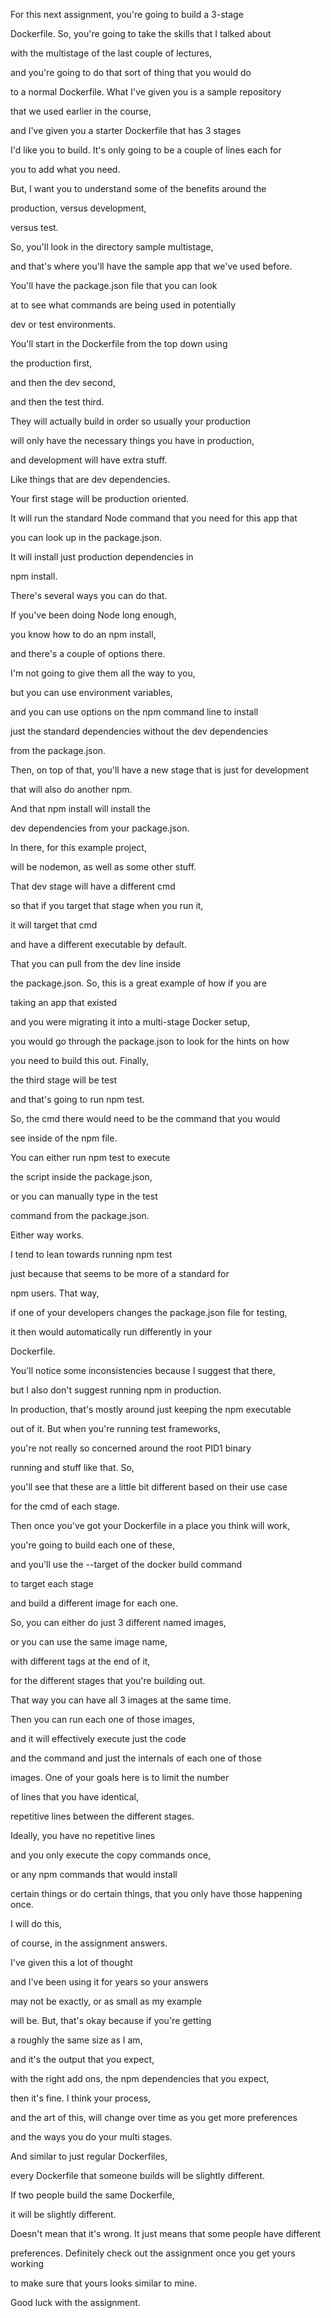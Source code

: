 For this next assignment, you're going to build a 3-stage

Dockerfile. So, you're going to take the skills that I talked about

with the multistage of the last couple of lectures,

and you're going to do that sort of thing that you would do

to a normal Dockerfile. What I've given you is a sample repository

that we used earlier in the course,

and I've given you a starter Dockerfile that has 3 stages

I'd like you to build. It's only going to be a couple of lines each for

you to add what you need.

But, I want you to understand some of the benefits around the

production, versus development,

versus test.

So, you'll look in the directory sample multistage,

and that's where you'll have the sample app that we've used before.

You'll have the package.json file that you can look

at to see what commands are being used in potentially

dev or test environments.

You'll start in the Dockerfile from the top down using

the production first,

and then the dev second,

and then the test third.

They will actually build in order so usually your production

will only have the necessary things you have in production,

and development will have extra stuff.

Like things that are dev dependencies.

Your first stage will be production oriented.

It will run the standard Node command that you need for this app that

you can look up in the package.json.

It will install just production dependencies in

npm install.

There's several ways you can do that.

If you've been doing Node long enough,

you know how to do an npm install,

and there's a couple of options there.

I'm not going to give them all the way to you,

but you can use environment variables,

and you can use options on the npm command line to install

just the standard dependencies without the dev dependencies

from the package.json.

Then, on top of that, you'll have a new stage that is just for development

that will also do another npm.

And that npm install will install the

dev dependencies from your package.json.

In there, for this example project,

will be nodemon, as well as some other stuff.

That dev stage will have a different cmd

so that if you target that stage when you run it,

it will target that cmd

and have a different executable by default.

That you can pull from the dev line inside

the package.json. So, this is a great example of how if you are

taking an app that existed

and you were migrating it into a multi-stage Docker setup,

you would go through the package.json to look for the hints on how

you need to build this out. Finally,

the third stage will be test

and that's going to run npm test.

So, the cmd there would need to be the command that you would

see inside of the npm file.

You can either run npm test to execute

the script inside the package.json,

or you can manually type in the test

command from the package.json.

Either way works.

I tend to lean towards running npm test

just because that seems to be more of a standard for

npm users. That way,

if one of your developers changes the package.json file for testing,

it then would automatically run differently in your

Dockerfile.

You'll notice some inconsistencies because I suggest that there,

but I also don't suggest running npm in production.

In production, that's mostly around just keeping the npm executable

out of it. But when you're running test frameworks,

you're not really so concerned around the root PID1 binary

running and stuff like that. So,

you'll see that these are a little bit different based on their use case

for the cmd of each stage.

Then once you've got your Dockerfile in a place you think will work,

you're going to build each one of these,

and you'll use the --target of the docker build command

to target each stage

and build a different image for each one.

So, you can either do just 3 different named images,

or you can use the same image name,

with different tags at the end of it,

for the different stages that you're building out.

That way you can have all 3 images at the same time.

Then you can run each one of those images,

and it will effectively execute just the code

and the command and just the internals of each one of those

images. One of your goals here is to limit the number

of lines that you have identical,

repetitive lines between the different stages.

Ideally, you have no repetitive lines

and you only execute the copy commands once,

or any npm commands that would install

certain things or do certain things, that you only have those happening once.

I will do this,

of course, in the assignment answers.

I've given this a lot of thought

and I've been using it for years so your answers

may not be exactly, or as small as my example

will be. But, that's okay because if you're getting

a roughly the same size as I am,

and it's the output that you expect,

with the right add ons, the npm dependencies that you expect,

then it's fine. I think your process,

and the art of this, will change over time as you get more preferences

and the ways you do your multi stages.

And similar to just regular Dockerfiles,

every Dockerfile that someone builds will be slightly different.

If two people build the same Dockerfile,

it will be slightly different.

Doesn't mean that it's wrong. It just means that some people have different

preferences. Definitely check out the assignment once you get yours working

to make sure that yours looks similar to mine.

Good luck with the assignment.

